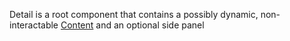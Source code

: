 Detail is a root component that contains a possibly dynamic, non-interactable [Content]($COMPONENT$__CONTENT__) and an optional side panel